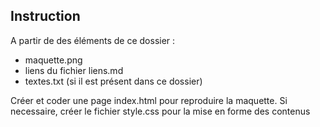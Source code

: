 ## Instruction

A partir de des éléments de ce dossier :

- maquette.png
- liens du fichier liens.md
- textes.txt (si il est présent dans ce dossier)

Créer et coder une page index.html pour reproduire la maquette.
Si necessaire, créer le fichier style.css pour la mise en forme des contenus
